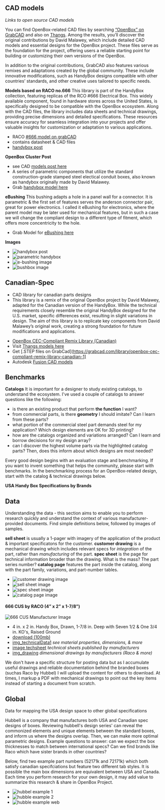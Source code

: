 ## CAD models
_Links to open source CAD models_

You can find OpenBox-related CAD files by searching [“OpenBox” on GrabCAD](https://grabcad.com/library?page=1&time=all_time&sort=recent&query=openbox) and also on [Thangs](https://thangs.com/designer/bmeunier/collection/OpenBox-97771). Among the results, you’ll discover the original contributions by David Malawey, which include detailed CAD models and essential designs for the OpenBox project. These files serve as the foundation for the project, offering users a reliable starting point for building or customizing their own versions of the OpenBox.

In addition to the original contributions, GrabCAD also features various remixes and adaptations created by the global community. These include innovative modifications, such as HandyBox designs compatible with other countries’ standards, and other creative uses tailored to specific needs.

**Models based on RACO no.666**
This library is part of the HandyBox collection, featuring replicas of the RCO #666 Electrical Box. This widely available component, found in hardware stores across the United States, is specifically designed to be compatible with the OpenBox ecosystem. Along with the CAD files, the library includes data sheets and technical drawings, providing precise dimensions and detailed specifications. These resources ensure accuracy for seamless integration into your projects and offer valuable insights for customization or adaptation to various applications.

* RACO [#666 model on grabCAD](https://grabcad.com/library/handybox-1)
* contains datasheet & CAD files
* [handybox post](https://grabcad.com/library/handybox-1)

**OpenBox Cluster Post**
* see CAD [models post here](https://grabcad.com/library/openbox-1)
* A series of parametric components that utilize the standard construction-grade stamped steel electical conduit boxes, also known as handybox originally made by David Malawey.
* Grab [handybox model here](https://grabcad.com/library/openbox-1)

**eBushing**
This bushing adapts a hole in a panel wall for a connector. It is parametric & the first set of features serves the anderson connector pair, great for power electronics. I called it eBushing for electronics, where the parent model may be later used for mechanical features, but in such a case we will change the compliant design to a different type of fitment, which offers more concentricity to the hole.
* Grab Model for [eBushing here](https://grabcad.com/library/ebushing-1)


**Images**
* ![handybox post](https://d2t1xqejof9utc.cloudfront.net/screenshots/pics/a46f3478afa8e76797f49ec3a135e0dd/original.JPG)
* ![parametric handybox](https://d2t1xqejof9utc.cloudfront.net/screenshots/pics/79c76fa90644d5b22c677a3463185733/original.gif)
* ![e-bushing image](https://d2t1xqejof9utc.cloudfront.net/screenshots/pics/5aab78e765e1a6012063fd9f4018f736/original.JPG)
* ![bushbox image](https://d2t1xqejof9utc.cloudfront.net/screenshots/pics/d779b35443f56f6e4be44e8e243d6cd6/original.JPG)


## Canadian-Spec
* CAD library for canadian parts designs 
* This library is a remix of the original OpenBox project by David Malawey, adapted for the Canadian version of the HandyBox. While the technical requirements closely resemble the original HandyBox designed for the U.S. market, specific differences exist, resulting in slight variations in design. The aim of this library is to replicate key components from David Malawey’s original work, creating a strong foundation for future modifications and applications.

- [OpenBox CEC-Compliant Remix Library (Canadian)](https://grabcad.com/library/openbox-cec-compliant-remix-library-canadian-1)
- Visit [Thangs models here](https://thangs.com/designer/bmeunier/3d-model/OpenBox%20Foundational%20Models-1234009?part=76b5cdc7-514b-4006-83d3-2d162967f113)
- Get [.STEP files on GrabCad](https://grabcad.com/library/openbox-cec-compliant-remix-library-canadian-1]
- Autodesk [Fusion CAD models](https://github.com/dmalawey/openBox/blob/d60093aeba41cf989fe9893492d6be2d1079c27c/data/OpenBox%20Canada-Compliant%20Remix%20Library.f3z)


## Benchmarks
**Catalogs**
It is important for a designer to study existing catalogs, to understand the ecosystem. I've used a couple of catalogs to answer questions like the following:
* is there an existing product that perform **the function** I want?
* from commercial parts, is there **geometry** I should imitate? Can I learn from these parts?
* what portion of the commercial steel part demands steel for my application?  Which design elements are OK for 3D printing? 
* how are the catalogs organized and variations arranged?  Can I learn and borrow decisions for my design array?
* can I discover the highest volume parts via the highlighted catalog parts?  Then, does this inform about which designs are most needed?

Every good design begins with an evaluation stage and benchmarking. If you want to invent something that helps the community, please start with benchmarks.  In the benchmarking process for an OpenBox-related design, start with the catalog & technical drawings below.

**USA Handy Box Specifications by Brands**

## Data
Understanding the data - this section aims to enable you to perform research quickly and understand the context of various manufacturer-provided documents.  Find simple definitions below, followed by images of samples.

**sell sheet** is usually a 1-pager with imagery of the application of the product & important specificatons for the customer.
**customer drawing** is a mechanical drawing which includes relevant specs for _integration_ of the part, rather than _manufacturing_ of the part.
**spec sheet** is the page for technical information broader than the drawing.  What is the mass? The part series number?
**catalog page** features the part inside the catalog, along with the part family, variations, and part-number tables.

- ![customer drawing image](img/data_customerDrawing.jpg)
- ![sell sheet image](img/data_sellSheet.jpg)
- ![spec sheet image](img/data_specSheet.jpg)
- ![catalog page image](img/data_catalogPage.jpg)

#### 666 CUS by RACO (4” x 2” x 1-7/8”)

![666 CUS Manufacturer Image](https://do1jvmih5t6vs.cloudfront.net/userfiles/ad/large/raco_666.jpg)

- 4 in. x 2 in. Handy Box, Drawn, 1-7/8 in. Deep with Seven 1/2 & One 3/4 in. KO's, Raised Ground
- [download (100mb)](https://lobfile.com/file/TMfW62ny.pdf)
- [img_technicalData1](https://github.com/user-attachments/assets/8c5ebed6-eeb9-4228-b587-385ee21200a7) _see material properties, dimensions, & more_
- [image techsheet](img/img_racoData1.jpg 'class=image-25') _technical sheets published by manufacturers_
- [img_drawing](https://github.com/user-attachments/assets/256211c1-f47f-49f2-863e-14f5fdbfc8e6) _dimensional drawings by manufacturers (Raco & more)_

We don't have a specific structure for posting data but as I accumulate useful drawings and reliable documentation behind the branded boxes (suchas Raco by Hubbel) I will upload the content for others to download.  At times, I markup a PDF with mechanical drawings to point out the key items instead of starting a document from scratch.


## Global
Data for mapping the USA design space to other global specifications

Hubbell is a company that manufactures both USA and Canadian spec designs of boxes.  Reviewing hubbell's design series' can reveal the commonized elements and unique elements between the standard boxes, and inform us where the designs overlap.  Then, we can make more optimal parametric designs. Example questions to answer: can we expect the box thicknesses to match between international specs?  Can we find brands like Raco which have sister brands in other countries?

Below, find two example part numbers (52171k and 72171k) which both satisfy canadian specifciations but feature two different tab styles.  It is possible the main box dimensions are equivalent between USA and Canada.  Each time you perform research for your own design, it may add value to summarize this research & share in OpenBox Project.
- ![hubbel example 1](img/canada_box1.jpg)
- ![hubble example 2](img/canada_box2.jpg)
- ![hubble example web](img/canada_hubbell.jpg)

